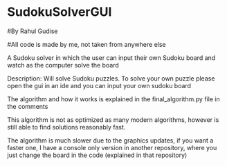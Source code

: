 # SudokuSolverGUI

#By Rahul Gudise

#All code is made by me, not taken from anywhere else

A Sudoku solver in which the user can input their own Sudoku board and watch as the computer solve the board

Description: Will solve Sudoku puzzles. To solve your own puzzle please open the gui in an ide and you can input your own sudoku board

The algorithm and how it works is explained in the final_algorithm.py file in the comments

This algorithm is not as optimized as many modern algorithms, however is still able to find solutions reasonably fast.

The algorithm is much slower due to the graphics updates, if you want a faster one, I have a console only version in another repository, where you just change
the board in the code (explained in that repository)
